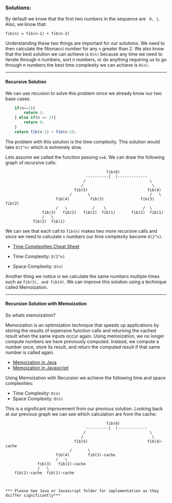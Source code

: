 ### Solutions:

By default we know that the first two numbers in the sequence are  ` 0, 1`. Also, we know that:

`fib(n) = fib(n-1) + fib(n-2)`

Understanding these two things are important for our solutions. We need to then calculate the fibonacci number for any `n` greater than 2. We also know that the best solution we can achieve is `O(n)` because any time we need to iterate through n numbers, sort n numbers, or do anything requiring us to go through n numbers the best time complexity we can achieve is `O(n)`.


___
#### Recursive Solution
We can use recusion to solve this problem since we already know our two base cases.

```javascript
    if(n==2){
        return 1;
    } else if(n == 1){
        return 0;
    }
    return fib(n-1) + fib(n-2);
```

The problem with this solution is the time complexity. This solution would take `O(2^n)` which is extremely slow. 

Lets assume we called the function passing `n=6`. We can draw the following graph of recursive calls:

```
                                            fib(6)
                                   ----------|  |-------------
                                  /                            \
                                 /                              \
                              fib(5)                          fib(4)
                            /       \                          /   \
                      fib(4)         fib(3)                fib(3)  fib(2)   
                      /   \           /    \                /  \
                fib(3)   fib(2)   fib(2)  fib(1)       fib(2)  fib(1)  
                /   \
            fib(2)  fib(1)                          

``` 
We can see that each call to `fib(n)` makes two more recursive calls and since we need to calculate `n` numbers our time complexity become `O(2^n)`. 

* [Time Complexities Cheat Sheet](https://www.bigocheatsheet.com)

* Time Complexity: `O(2^n)`
* Space Complexity: `O(n)`

Another thing we notice is we calculate the same numbers multiple times such as `fib(3), and fib(4)`. We can improve this solution using a technique called Memoization. 
___
#### Recursion Solution with Memoization

So whats memoization? 

Memoization is an optimization technique that speeds up applications by storing the results of expensive function calls and returning the cached result when the same inputs occur again. Using memoization, we no longer compute numbers we have previously computed. Instead, we compute a number once, store its result, and return the computed result if that same number is called again.
* [Memoization in Java](https://www.interviewcake.com/concept/java/memoization)
* [Memoization in Javascript](https://scotch.io/tutorials/understanding-memoization-in-javascript)

Using Memoization with Recursion we achieve the following time and space complexities:
* Time Complexity: `O(n)`
* Space Complexity: `O(n)`

This is a significant improvement from our previous solution. Looking back at our previous graph we can see which calculation are from the cache:

```
                                            fib(6)
                                   ----------|  |-------------
                                  /                            \
                                 /                              \
                              fib(5)                          fib(4)-cache 
                            /       \                          
                      fib(4)        fib(3)-cache               
                      /   \           
              fib(3)   fib(2)-cache    
              /   \
    fib(2)-cache  fib(1)-cache   



*** Please See Java or Javascript folder for implementation as they dsiffer significantly***
